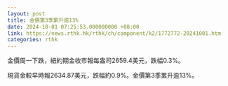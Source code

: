 ```yaml
---
layout: post
title: 金價第3季累升逾13%
date: 2024-10-01 07:25:53.000000000 +08:00
link: https://news.rthk.hk/rthk/ch/component/k2/1772772-20241001.htm
categories: rthk
---
```


金價周一下跌，紐約期金收市報每盎司2659.4美元，跌幅0.3%。

現貨金較早時報2634.87美元，跌幅約0.9%。金價第3季累升逾13%。
